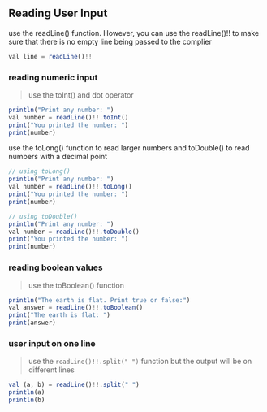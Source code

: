 ## Reading User Input

<p>use the readLine() function. However, you can use the readLine()!! to make sure that there is no empty line being passed to the complier</p>

```js
val line = readLine()!!
```

### reading numeric input
> use the toInt() and dot operator

```js
println("Print any number: ") 
val number = readLine()!!.toInt() 
print("You printed the number: ")
print(number)
```

<p>use the toLong() function to read larger numbers and toDouble() to read numbers with a decimal point</p>

```js
// using toLong()
println("Print any number: ") 
val number = readLine()!!.toLong() 
print("You printed the number: ")
print(number)

// using toDouble()
println("Print any number: ") 
val number = readLine()!!.toDouble() 
print("You printed the number: ")
print(number)
```

### reading boolean values
> use the toBoolean() function

```js
println("The earth is flat. Print true or false:")
val answer = readLine()!!.toBoolean()
print("The earth is flat: ")
print(answer)
```

### user input on one line
> use the `readLine()!!.split(" ")` function but the output will be on different lines

```js
val (a, b) = readLine()!!.split(" ")
println(a)
println(b)
```
